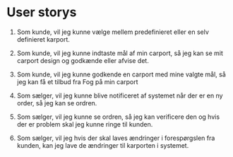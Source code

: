 # User storys

<!--
As WHO,
I want WHAT,
So that WHY.
-->

1. Som kunde, vil jeg kunne vælge mellem predefinieret eller en selv definieret karport.  

1. Som kunde, vil jeg kunne indtaste mål af min carport, så jeg kan se mit carport design og godkænde eller afvise det.

1. Som kunde, vil jeg kunne godkende en carport med mine valgte mål, så jeg kan få et tilbud fra Fog på min carport

1. Som sælger, vil jeg kunne blive notificeret af systemet når der er en ny order, så jeg kan se ordren.

1. Som sælger, vil jeg kunne se ordren, så jeg kan verificere den og hvis der er problem skal jeg kunne ringe til kunden.  

1. Som sælger, vil jeg hvis der skal laves ændringer i forespørgslen fra kunden, kan jeg lave de ændringer til karporten i systemet.
